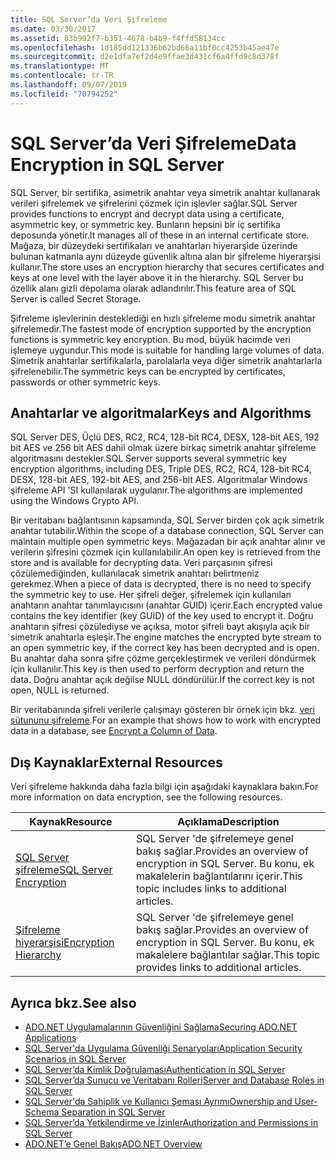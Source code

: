 ```yaml
---
title: SQL Server’da Veri Şifreleme
ms.date: 03/30/2017
ms.assetid: 83b992f7-b351-4678-b4b9-f4ffd58134cc
ms.openlocfilehash: 1d185dd121336b62bd66a11bf0cc4253b45ae47e
ms.sourcegitcommit: d2e1dfa7ef2d4e9ffae3d431cf6a4ffd9c8d378f
ms.translationtype: MT
ms.contentlocale: tr-TR
ms.lasthandoff: 09/07/2019
ms.locfileid: "70794252"
---
```

# <a name="data-encryption-in-sql-server"></a><span data-ttu-id="d96d3-102">SQL Server’da Veri Şifreleme</span><span class="sxs-lookup"><span data-stu-id="d96d3-102">Data Encryption in SQL Server</span></span>
<span data-ttu-id="d96d3-103">SQL Server, bir sertifika, asimetrik anahtar veya simetrik anahtar kullanarak verileri şifrelemek ve şifrelerini çözmek için işlevler sağlar.</span><span class="sxs-lookup"><span data-stu-id="d96d3-103">SQL Server provides functions to encrypt and decrypt data using a certificate, asymmetric key, or symmetric key.</span></span> <span data-ttu-id="d96d3-104">Bunların hepsini bir iç sertifika deposunda yönetir.</span><span class="sxs-lookup"><span data-stu-id="d96d3-104">It manages all of these in an internal certificate store.</span></span> <span data-ttu-id="d96d3-105">Mağaza, bir düzeydeki sertifikaları ve anahtarları hiyerarşide üzerinde bulunan katmanla aynı düzeyde güvenlik altına alan bir şifreleme hiyerarşisi kullanır.</span><span class="sxs-lookup"><span data-stu-id="d96d3-105">The store uses an encryption hierarchy that secures certificates and keys at one level with the layer above it in the hierarchy.</span></span> <span data-ttu-id="d96d3-106">SQL Server bu özellik alanı gizli depolama olarak adlandırılır.</span><span class="sxs-lookup"><span data-stu-id="d96d3-106">This feature area of SQL Server is called Secret Storage.</span></span>  
  
 <span data-ttu-id="d96d3-107">Şifreleme işlevlerinin desteklediği en hızlı şifreleme modu simetrik anahtar şifrelemedir.</span><span class="sxs-lookup"><span data-stu-id="d96d3-107">The fastest mode of encryption supported by the encryption functions is symmetric key encryption.</span></span> <span data-ttu-id="d96d3-108">Bu mod, büyük hacimde veri işlemeye uygundur.</span><span class="sxs-lookup"><span data-stu-id="d96d3-108">This mode is suitable for handling large volumes of data.</span></span> <span data-ttu-id="d96d3-109">Simetrik anahtarlar sertifikalarla, parolalarla veya diğer simetrik anahtarlarla şifrelenebilir.</span><span class="sxs-lookup"><span data-stu-id="d96d3-109">The symmetric keys can be encrypted by certificates, passwords or other symmetric keys.</span></span>  
  
## <a name="keys-and-algorithms"></a><span data-ttu-id="d96d3-110">Anahtarlar ve algoritmalar</span><span class="sxs-lookup"><span data-stu-id="d96d3-110">Keys and Algorithms</span></span>  
 <span data-ttu-id="d96d3-111">SQL Server DES, Üçlü DES, RC2, RC4, 128-bit RC4, DESX, 128-bit AES, 192 bit AES ve 256 bit AES dahil olmak üzere birkaç simetrik anahtar şifreleme algoritmasını destekler.</span><span class="sxs-lookup"><span data-stu-id="d96d3-111">SQL Server supports several symmetric key encryption algorithms, including DES, Triple DES, RC2, RC4, 128-bit RC4, DESX, 128-bit AES, 192-bit AES, and 256-bit AES.</span></span> <span data-ttu-id="d96d3-112">Algoritmalar Windows şifreleme API 'SI kullanılarak uygulanır.</span><span class="sxs-lookup"><span data-stu-id="d96d3-112">The algorithms are implemented using the Windows Crypto API.</span></span>  
  
 <span data-ttu-id="d96d3-113">Bir veritabanı bağlantısının kapsamında, SQL Server birden çok açık simetrik anahtar tutabilir.</span><span class="sxs-lookup"><span data-stu-id="d96d3-113">Within the scope of a database connection, SQL Server can maintain multiple open symmetric keys.</span></span> <span data-ttu-id="d96d3-114">Mağazadan bir açık anahtar alınır ve verilerin şifresini çözmek için kullanılabilir.</span><span class="sxs-lookup"><span data-stu-id="d96d3-114">An open key is retrieved from the store and is available for decrypting data.</span></span> <span data-ttu-id="d96d3-115">Veri parçasının şifresi çözülemediğinden, kullanılacak simetrik anahtarı belirtmeniz gerekmez.</span><span class="sxs-lookup"><span data-stu-id="d96d3-115">When a piece of data is decrypted, there is no need to specify the symmetric key to use.</span></span> <span data-ttu-id="d96d3-116">Her şifreli değer, şifrelemek için kullanılan anahtarın anahtar tanımlayıcısını (anahtar GUID) içerir.</span><span class="sxs-lookup"><span data-stu-id="d96d3-116">Each encrypted value contains the key identifier (key GUID) of the key used to encrypt it.</span></span> <span data-ttu-id="d96d3-117">Doğru anahtarın şifresi çözülediyse ve açıksa, motor şifreli bayt akışıyla açık bir simetrik anahtarla eşleşir.</span><span class="sxs-lookup"><span data-stu-id="d96d3-117">The engine matches the encrypted byte stream to an open symmetric key, if the correct key has been decrypted and is open.</span></span> <span data-ttu-id="d96d3-118">Bu anahtar daha sonra şifre çözme gerçekleştirmek ve verileri döndürmek için kullanılır.</span><span class="sxs-lookup"><span data-stu-id="d96d3-118">This key is then used to perform decryption and return the data.</span></span> <span data-ttu-id="d96d3-119">Doğru anahtar açık değilse NULL döndürülür.</span><span class="sxs-lookup"><span data-stu-id="d96d3-119">If the correct key is not open, NULL is returned.</span></span>  
  
 <span data-ttu-id="d96d3-120">Bir veritabanında şifreli verilerle çalışmayı gösteren bir örnek için bkz. [veri sütununu şifreleme](/sql/relational-databases/security/encryption/encrypt-a-column-of-data).</span><span class="sxs-lookup"><span data-stu-id="d96d3-120">For an example that shows how to work with encrypted data in a database, see [Encrypt a Column of Data](/sql/relational-databases/security/encryption/encrypt-a-column-of-data).</span></span>
  
## <a name="external-resources"></a><span data-ttu-id="d96d3-121">Dış Kaynaklar</span><span class="sxs-lookup"><span data-stu-id="d96d3-121">External Resources</span></span>  
 <span data-ttu-id="d96d3-122">Veri şifreleme hakkında daha fazla bilgi için aşağıdaki kaynaklara bakın.</span><span class="sxs-lookup"><span data-stu-id="d96d3-122">For more information on data encryption, see the following resources.</span></span>  
  
|<span data-ttu-id="d96d3-123">Kaynak</span><span class="sxs-lookup"><span data-stu-id="d96d3-123">Resource</span></span>|<span data-ttu-id="d96d3-124">Açıklama</span><span class="sxs-lookup"><span data-stu-id="d96d3-124">Description</span></span>|  
|-|-|  
|[<span data-ttu-id="d96d3-125">SQL Server şifreleme</span><span class="sxs-lookup"><span data-stu-id="d96d3-125">SQL Server Encryption</span></span>](/sql/relational-databases/security/encryption/sql-server-encryption)|<span data-ttu-id="d96d3-126">SQL Server 'de şifrelemeye genel bakış sağlar.</span><span class="sxs-lookup"><span data-stu-id="d96d3-126">Provides an overview of encryption in SQL Server.</span></span> <span data-ttu-id="d96d3-127">Bu konu, ek makalelerin bağlantılarını içerir.</span><span class="sxs-lookup"><span data-stu-id="d96d3-127">This topic includes links to additional articles.</span></span>|  
|[<span data-ttu-id="d96d3-128">Şifreleme hiyerarşisi</span><span class="sxs-lookup"><span data-stu-id="d96d3-128">Encryption Hierarchy</span></span>](/sql/relational-databases/security/encryption/encryption-hierarchy)|<span data-ttu-id="d96d3-129">SQL Server 'de şifrelemeye genel bakış sağlar.</span><span class="sxs-lookup"><span data-stu-id="d96d3-129">Provides an overview of encryption in SQL Server.</span></span> <span data-ttu-id="d96d3-130">Bu konu, ek makalelere bağlantılar sağlar.</span><span class="sxs-lookup"><span data-stu-id="d96d3-130">This topic provides links to additional articles.</span></span>|  
  
## <a name="see-also"></a><span data-ttu-id="d96d3-131">Ayrıca bkz.</span><span class="sxs-lookup"><span data-stu-id="d96d3-131">See also</span></span>

- [<span data-ttu-id="d96d3-132">ADO.NET Uygulamalarının Güvenliğini Sağlama</span><span class="sxs-lookup"><span data-stu-id="d96d3-132">Securing ADO.NET Applications</span></span>](../securing-ado-net-applications.md)
- [<span data-ttu-id="d96d3-133">SQL Server'da Uygulama Güvenliği Senaryoları</span><span class="sxs-lookup"><span data-stu-id="d96d3-133">Application Security Scenarios in SQL Server</span></span>](application-security-scenarios-in-sql-server.md)
- [<span data-ttu-id="d96d3-134">SQL Server’da Kimlik Doğrulaması</span><span class="sxs-lookup"><span data-stu-id="d96d3-134">Authentication in SQL Server</span></span>](authentication-in-sql-server.md)
- [<span data-ttu-id="d96d3-135">SQL Server’da Sunucu ve Veritabanı Rolleri</span><span class="sxs-lookup"><span data-stu-id="d96d3-135">Server and Database Roles in SQL Server</span></span>](server-and-database-roles-in-sql-server.md)
- [<span data-ttu-id="d96d3-136">SQL Server'da Sahiplik ve Kullanıcı Şeması Ayrımı</span><span class="sxs-lookup"><span data-stu-id="d96d3-136">Ownership and User-Schema Separation in SQL Server</span></span>](ownership-and-user-schema-separation-in-sql-server.md)
- [<span data-ttu-id="d96d3-137">SQL Server’da Yetkilendirme ve İzinler</span><span class="sxs-lookup"><span data-stu-id="d96d3-137">Authorization and Permissions in SQL Server</span></span>](authorization-and-permissions-in-sql-server.md)
- [<span data-ttu-id="d96d3-138">ADO.NET’e Genel Bakış</span><span class="sxs-lookup"><span data-stu-id="d96d3-138">ADO.NET Overview</span></span>](../ado-net-overview.md)
